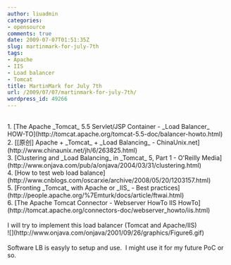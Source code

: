 ```yaml
---
author: liuadmin
categories:
- opensource
comments: true
date: 2009-07-07T01:51:35Z
slug: martinmark-for-july-7th
tags:
- Apache
- IIS
- Load balancer
- Tomcat
title: MartinMark for July 7th
url: /2009/07/07/martinmark-for-july-7th/
wordpress_id: 49266
---
```


<br />
  1. [The Apache _Tomcat_ 5.5 Servlet/JSP Container - _Load Balancer_ HOW-TO](http://tomcat.apache.org/tomcat-5.5-doc/balancer-howto.html)
<br />
  2. [[原创] Apache + _Tomcat_ + _Load Balancing_ - ChinaUnix.net](http://www.chinaunix.net/jh/6/263825.html)
<br />
  3. [Clustering and _Load Balancing_ in _Tomcat_ 5, Part 1 - O'Reilly Media](http://www.onjava.com/pub/a/onjava/2004/03/31/clustering.html)
<br />
  4. [How to test web load balance](http://www.cnblogs.com/oscarxie/archive/2008/05/20/1203157.html)
<br />
  5. [Fronting _Tomcat_ with Apache or _IIS_ - Best practices](http://people.apache.org/%7Emturk/docs/article/ftwai.html)
<br />
  6. [The Apache Tomcat Connector - Webserver HowTo IIS HowTo](http://tomcat.apache.org/connectors-doc/webserver_howto/iis.html)
<br /><br />I will try to implement this load balancer (Tomcat and Apache/IIS)<br />![](http://www.onjava.com/onjava/2001/09/26/graphics/Figure6.gif)<br /><br />Software LB is easyly to setup and use.  I might use it for my future PoC or so.
